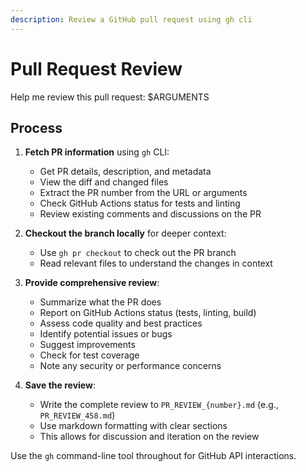```yaml
---
description: Review a GitHub pull request using gh cli
---
```


# Pull Request Review

Help me review this pull request: $ARGUMENTS

## Process

1. **Fetch PR information** using `gh` CLI:
   - Get PR details, description, and metadata
   - View the diff and changed files
   - Extract the PR number from the URL or arguments
   - Check GitHub Actions status for tests and linting
   - Review existing comments and discussions on the PR

2. **Checkout the branch locally** for deeper context:
   - Use `gh pr checkout` to check out the PR branch
   - Read relevant files to understand the changes in context

3. **Provide comprehensive review**:
   - Summarize what the PR does
   - Report on GitHub Actions status (tests, linting, build)
   - Assess code quality and best practices
   - Identify potential issues or bugs
   - Suggest improvements
   - Check for test coverage
   - Note any security or performance concerns

4. **Save the review**:
   - Write the complete review to `PR_REVIEW_{number}.md` (e.g., `PR_REVIEW_458.md`)
   - Use markdown formatting with clear sections
   - This allows for discussion and iteration on the review

Use the `gh` command-line tool throughout for GitHub API interactions.
